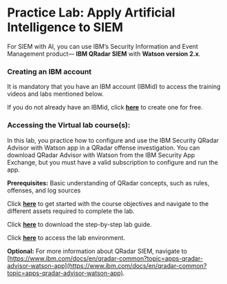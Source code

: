 # Practice Lab: Apply Artificial Intelligence to SIEM

For SIEM with AI, you can use IBM’s Security Information and Event Management product— **IBM QRadar SIEM** with **Watson version 2.x**.

### Creating an IBM account

It is mandatory that you have an IBM account (IBMid) to access the training videos and labs mentioned below.

If you do not already have an IBMid, click [**here**](https://www.ibm.com/account/reg/us-en/signup?formid=urx-19776\&target=https://ibm.com/training/auth/sso/ibm/callback) to create one for free.

### Accessing the Virtual lab course(s):

In this lab, you practice how to configure and use the IBM Security QRadar Advisor with Watson app in a QRadar offense investigation. You can download QRadar Advisor with Watson from the IBM Security App Exchange, but you must have a valid subscription to configure and run the app.

**Prerequisites:** Basic understanding of QRadar concepts, such as rules, offenses, and log sources

Click [**here**](https://learn.ibm.com/course/view.php?id=14726) to get started with the course objectives and navigate to the different assets required to complete the lab.

Click [**here**](https://learn.ibm.com/mod/book/view.php?id=280273) to download the step-by-step lab guide.

Click [**here**](https://learn.ibm.com/mod/scorm/view.php?id=280272) to access the lab environment.

**Optional:** For more information about QRadar SIEM, navigate to [https://www.ibm.com/docs/en/qradar-common?topic=apps-qradar-advisor-watson-app](https://www.ibm.com/docs/en/qradar-common?topic=apps-qradar-advisor-watson-app).
